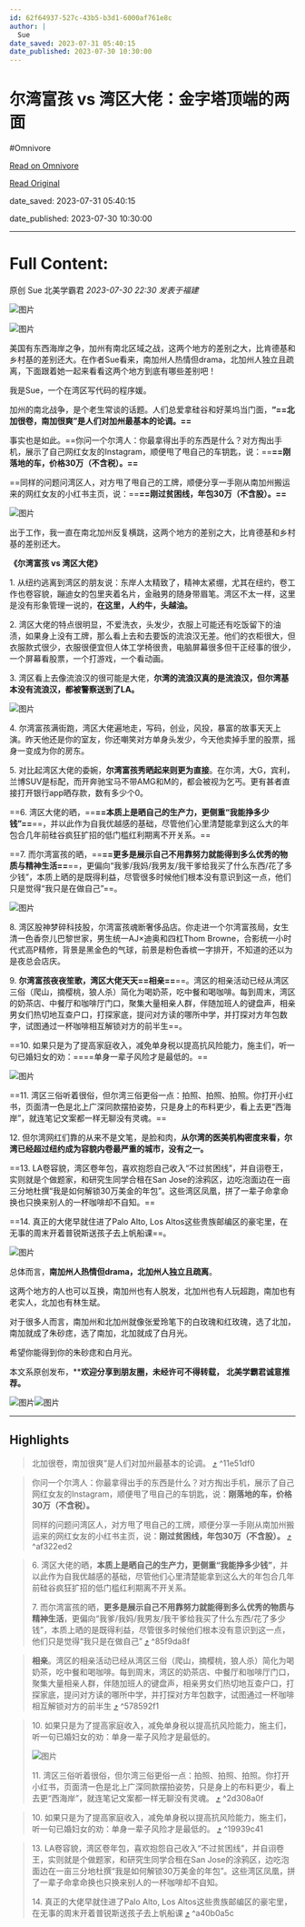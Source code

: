 ```yaml
---
id: 62f64937-527c-43b5-b3d1-6000af761e8c
author: |
  Sue
date_saved: 2023-07-31 05:40:15
date_published: 2023-07-30 10:30:00
---
```


# 尔湾富孩 vs 湾区大佬：金字塔顶端的两面
#Omnivore

[Read on Omnivore](https://omnivore.app/me/vs-189ab51dba4)

[Read Original](https://mp.weixin.qq.com/s/HHSB_FERhXcQ5M5IRSaAlQ)

date_saved: 2023-07-31 05:40:15

date_published: 2023-07-30 10:30:00

--- 

# Full Content: 

原创  Sue  北美学霸君 _2023-07-30 22:30_ _发表于福建_ 

![图片](https://proxy-prod.omnivore-image-cache.app/0x0,suMCv-U7OnnWDafD1HhRhnl3DISGfjR9sVmLOGxfeGtg/https://mmbiz.qpic.cn/mmbiz_jpg/NPd0xqhsvfl8lZgWOUc6qw5RWIqnpccKkO66zWVV7G6sriacRCv1GWtkicYVqRlpw20bxj2sfOPzFS343KZRPUug/640?wx_fmt=jpeg&wxfrom=5&wx_lazy=1&wx_co=1)

![图片](https://proxy-prod.omnivore-image-cache.app/0x0,sfh8wH52XW0RocEmxwa3TV0e3GL52msVCuHB3PoDcdTA/https://mmbiz.qpic.cn/sz_mmbiz_png/NPd0xqhsvfnCQG6ly5d0PRscaI7f1vIiaibgomiatt5icsRwksZcWTTThBmjwonMVfXsxenJXN2w3uhc1Aqt5qibxpw/640?wx_fmt=png)

美国有东西海岸之争，加州有南北区域之战，这两个地方的差别之大，比肯德基和乡村基的差别还大。在作者Sue看来，南加州人热情但drama，北加州人独立且疏离，下面跟着她一起来看看这两个地方到底有哪些差别吧！

我是Sue，一个在湾区写代码的程序媛。

加州的南北战争，是个老生常谈的话题。人们总爱拿硅谷和好莱坞当门面，**“==北加很卷，南加很爽”是人们对加州最基本的论调。==**

事实也是如此。==你问一个尔湾人：你最拿得出手的东西是什么？对方掏出手机，展示了自己网红女友的Instagram，顺便甩了甩自己的车钥匙，说：==**==刚落地的车，价格30万（不含税）。==**

==同样的问题问湾区人，对方甩了甩自己的工牌，顺便分享一手刚从南加州搬运来的网红女友的小红书主页，说：==**==刚过贫困线，年包30万（不含股）。==**

![图片](https://proxy-prod.omnivore-image-cache.app/0x0,sf7JkCel6XfGqLRcIf0v5KmQT28qfHPOC2MgD6AJASgU/https://mmbiz.qpic.cn/sz_mmbiz_jpg/NPd0xqhsvfle73s6l0jhL2NvLnEmaLkU3oLbWCHRuW7S8xVoOLF1ltxuUYdEqbH7ErYCYSKm4IIhn483vxFYjA/640?wx_fmt=jpeg)

出于工作，我一直在南北加州反复横跳，这两个地方的差别之大，比肯德基和乡村基的差别还大。

**《尔湾富孩 vs 湾区大佬》**

1\. 从纽约逃离到湾区的朋友说：东岸人太精致了，精神太紧绷，尤其在纽约，卷工作也卷容貌，蹦迪女的包里夹着名片，金融男的随身带眉笔。湾区不太一样，这里是没有形象管理一说的，**在这里，人约牛，头越油。**

2\. 湾区大佬的特点很明显，不爱洗衣，头发少，衣服上可能还有吃饭留下的油渍，如果身上没有工牌，那么看上去和去要饭的流浪汉无差。他们的衣柜很大，但衣服款式很少，衣服很便宜但人体工学椅很贵，电脑屏幕很多但干正经事的很少，一个屏幕看股票，一个打游戏，一个看动画。

3\. 湾区看上去像流浪汉的很可能是大佬，**尔湾的流浪汉真的是流浪汉，但尔湾基本没有流浪汉，都被警察送到了LA。**

![图片](https://proxy-prod.omnivore-image-cache.app/0x0,sMrie7Jxv2QeFsAbZQuLdLJvJwgf9w2wok6UEnFVAKH4/https://mmbiz.qpic.cn/sz_mmbiz_jpg/NPd0xqhsvfle73s6l0jhL2NvLnEmaLkUBa94D8eZpEknEeNibE2zFLX2dsn2ic2HIkzOyRfwLpywU2OxH39ibJuMg/640?wx_fmt=jpeg)

4\. 尔湾富孩满街跑，湾区大佬遍地走，写码，创业，风投，暴富的故事天天上演。昨天他还是你的室友，你还嘲笑对方单身头发少，今天他卖掉手里的股票，摇身一变成为你的房东。

5\. 对比起湾区大佬的委婉，**尔湾富孩秀晒起来则更为直接**。在尔湾，大G，宾利，兰博SUV是标配，而开奔驰宝马不带AMG和M的，都会被视为乞丐。更有甚者直接打开银行app晒存款，数有多少个0。

==6. 湾区大佬的晒，==**==本质上是晒自己的生产力，更侧重“我能挣多少钱”==**==，并以此作为自我优越感的基础，尽管他们心里清楚能拿到这么大的年包合几年前硅谷疯狂扩招的低门槛红利期离不开关系。==

==7. 而尔湾富孩的晒，==**==更多是展示自己不用靠努力就能得到多么优秀的物质与精神生活==**==，更偏向“我爹/我妈/我男友/我干爹给我买了什么东西/花了多少钱”，本质上晒的是既得利益，尽管很多时候他们根本没有意识到这一点，他们只是觉得“我只是在做自己”==。

![图片](https://proxy-prod.omnivore-image-cache.app/0x0,sqWkkYm9daBT80Vmh87i7W5pC9DScZMztPhBHiPNxx0I/https://mmbiz.qpic.cn/sz_mmbiz_jpg/NPd0xqhsvfle73s6l0jhL2NvLnEmaLkUjWLl5FRbKtV9bjwZp9T9biat3EuLEs01v44iaN4jDbyUibibqgAwOrzMhw/640?wx_fmt=jpeg)

8\. 湾区股神梦碎科技股，尔湾富孩魂断奢侈品店。你走进一个尔湾富孩局，女生清一色香奈儿巴黎世家，男生统一AJ×迪奥和四杠Thom Browne，合影统一小时代式高P精修，背景是黑金色的气球，前景是粉色香槟一字排开，不知道的还以为是夜总会店庆。

9\. **尔湾富孩夜夜笙歌，湾区大佬天天==相亲==**==。湾区的相亲活动已经从湾区三俗（爬山，摘樱桃，狼人杀）简化为喝奶茶，吃中餐和喝咖啡。每到周末，湾区的奶茶店、中餐厅和咖啡厅门口，聚集大量相亲人群，伴随加班人的键盘声，相亲男女们热切地互查户口，打探家底，提问对方读的哪所中学，并打探对方年包数字，试图通过一杯咖啡相互解锁对方的前半生==。

==10. 如果只是为了提高家庭收入，减免单身税以提高抗风险能力，施主们，听一句已婚妇女的劝：====单身一辈子风险才是最低的。==

![图片](https://proxy-prod.omnivore-image-cache.app/0x0,s1K_ECyKVuDy2X1imWrIulGwBgnsDqUGtUthT9Y2i8TY/https://mmbiz.qpic.cn/sz_mmbiz_jpg/NPd0xqhsvfle73s6l0jhL2NvLnEmaLkUejb739BnqICdib10mw3KbYXHgNss7DiaCdibgHfg2ysvGSqqAaCsBib9eQ/640?wx_fmt=jpeg)

==11. 湾区三俗听着很俗，但尔湾三俗更俗一点：拍照、拍照、拍照。你打开小红书，页面清一色是北上广深同款摆拍姿势，只是身上的布料更少，看上去更“西海岸”，就连笔记文案都一样无聊没有灵魂。==

12\. 但尔湾网红们靠的从来不是文笔，是脸和肉，**从尔湾的医美机构密度来看，尔湾已经超过纽约成为容貌内卷最严重的城市，没有之一。**

==13. LA卷容貌，湾区卷年包，喜欢抱怨自己收入“不过贫困线”，并自诩卷王，实则就是个做题家，和研究生同学合租在San Jose的涂鸦区，边吃泡面边在一亩三分地杜撰“我是如何解锁30万美金的年包”。这些湾区凤凰，拼了一辈子命拿命换也只换来别人的一杯咖啡却不自知。==

==14. 真正的大佬早就住进了Palo Alto, Los Altos这些贵族邮编区的豪宅里，在无事的周末开着普锐斯送孩子去上帆船课==。

![图片](https://proxy-prod.omnivore-image-cache.app/0x0,sVI5QPv-veWuLWrU-LKnGIEEvE8YxBwCToLDqXchh1cg/https://mmbiz.qpic.cn/sz_mmbiz_jpg/NPd0xqhsvfle73s6l0jhL2NvLnEmaLkUUDOt8ZWTp7DI5mtP7HSjhKMDwgnibbwUMXHJrbHpL28ayfkWibaiatxSA/640?wx_fmt=jpeg)

总体而言，**南加州人热情但drama，北加州人独立且疏离**。

这两个地方的人也可以互换，南加州也有人脱发，北加州也有人玩超跑，南加也有老实人，北加也有林生斌。

对于很多人而言，南加州和北加州就像张爱玲笔下的白玫瑰和红玫瑰，选了北加，南加就成了朱砂痣，选了南加，北加就成了白月光。

希望你能得到你的朱砂痣和白月光。

本文系原创发布，****欢迎分享到朋友圈，未经许可不得转载，** **北美学霸君诚意推荐。**

![图片](https://proxy-prod.omnivore-image-cache.app/0x0,skcMpbOZE7LouMx_d5w5r7lGR0vGHe_TGu-CMT6SKmk0/https://mmbiz.qpic.cn/mmbiz_jpg/NPd0xqhsvfl8lZgWOUc6qw5RWIqnpccKDgI40kcAERZ46q94UYpUDGSym7yh9VhTdhiawE71qDvamE34mGZwYaw/640?wx_fmt=jpeg&wxfrom=5&wx_lazy=1&wx_co=1)![图片](https://proxy-prod.omnivore-image-cache.app/0x0,srOjkONPOt0c2YoAtRAvFt6NQkMkOxzSS0W5M6D_CgAI/https://mmbiz.qpic.cn/mmbiz_png/NPd0xqhsvfl8lZgWOUc6qw5RWIqnpccK0hJWibNy15ia7sJsx17EjuEb0eicr6siaWHHkWcLwBkA1hIEXecBLdxn9Q/640?wx_fmt=png&wxfrom=5&wx_lazy=1&wx_co=1)

---

## Highlights

> 北加很卷，南加很爽”是人们对加州最基本的论调。 [⤴️](https://omnivore.app/me/vs-189ab51dba4#11e51df0-15b0-4094-91a6-b79dd22c4370)  ^11e51df0

> 你问一个尔湾人：你最拿得出手的东西是什么？对方掏出手机，展示了自己网红女友的Instagram，顺便甩了甩自己的车钥匙，说：**刚落地的车，价格30万（不含税）。**
> 
> 同样的问题问湾区人，对方甩了甩自己的工牌，顺便分享一手刚从南加州搬运来的网红女友的小红书主页，说：**刚过贫困线，年包30万（不含股）。** [⤴️](https://omnivore.app/me/vs-189ab51dba4#af322ed2-2ee4-411c-b906-2c88f22d7fb4)  ^af322ed2

> 6\. 湾区大佬的晒，**本质上是晒自己的生产力，更侧重“我能挣多少钱”**，并以此作为自我优越感的基础，尽管他们心里清楚能拿到这么大的年包合几年前硅谷疯狂扩招的低门槛红利期离不开关系。
> 
> 7\. 而尔湾富孩的晒，**更多是展示自己不用靠努力就能得到多么优秀的物质与精神生活**，更偏向“我爹/我妈/我男友/我干爹给我买了什么东西/花了多少钱”，本质上晒的是既得利益，尽管很多时候他们根本没有意识到这一点，他们只是觉得“我只是在做自己” [⤴️](https://omnivore.app/me/vs-189ab51dba4#85f9da8f-e883-4d5b-99f9-52fe3c8601fb)  ^85f9da8f

> **相亲**。湾区的相亲活动已经从湾区三俗（爬山，摘樱桃，狼人杀）简化为喝奶茶，吃中餐和喝咖啡。每到周末，湾区的奶茶店、中餐厅和咖啡厅门口，聚集大量相亲人群，伴随加班人的键盘声，相亲男女们热切地互查户口，打探家底，提问对方读的哪所中学，并打探对方年包数字，试图通过一杯咖啡相互解锁对方的前半生 [⤴️](https://omnivore.app/me/vs-189ab51dba4#578592f1-6ba7-4281-9993-dfc6fce0f0b2)  ^578592f1

> 10\. 如果只是为了提高家庭收入，减免单身税以提高抗风险能力，施主们，听一句已婚妇女的劝：单身一辈子风险才是最低的。
> 
> ![图片](https://proxy-prod.omnivore-image-cache.app/0x0,s1K_ECyKVuDy2X1imWrIulGwBgnsDqUGtUthT9Y2i8TY/https://mmbiz.qpic.cn/sz_mmbiz_jpg/NPd0xqhsvfle73s6l0jhL2NvLnEmaLkUejb739BnqICdib10mw3KbYXHgNss7DiaCdibgHfg2ysvGSqqAaCsBib9eQ/640?wx_fmt=jpeg)
> 
> 11\. 湾区三俗听着很俗，但尔湾三俗更俗一点：拍照、拍照、拍照。你打开小红书，页面清一色是北上广深同款摆拍姿势，只是身上的布料更少，看上去更“西海岸”，就连笔记文案都一样无聊没有灵魂。 [⤴️](https://omnivore.app/me/vs-189ab51dba4#2d308a0f-ffdd-4753-a24a-1cd42a05ad9f)  ^2d308a0f

> 10\. 如果只是为了提高家庭收入，减免单身税以提高抗风险能力，施主们，听一句已婚妇女的劝：单身一辈子风险才是最低的。 [⤴️](https://omnivore.app/me/vs-189ab51dba4#19939c41-090e-4fb7-90d9-4979f5187e2d)  ^19939c41

> 13\. LA卷容貌，湾区卷年包，喜欢抱怨自己收入“不过贫困线”，并自诩卷王，实则就是个做题家，和研究生同学合租在San Jose的涂鸦区，边吃泡面边在一亩三分地杜撰“我是如何解锁30万美金的年包”。这些湾区凤凰，拼了一辈子命拿命换也只换来别人的一杯咖啡却不自知。
> 
> 14\. 真正的大佬早就住进了Palo Alto, Los Altos这些贵族邮编区的豪宅里，在无事的周末开着普锐斯送孩子去上帆船课 [⤴️](https://omnivore.app/me/vs-189ab51dba4#a40b0a5c-62a8-45f3-a972-ac7ddb7542dd)  ^a40b0a5c

